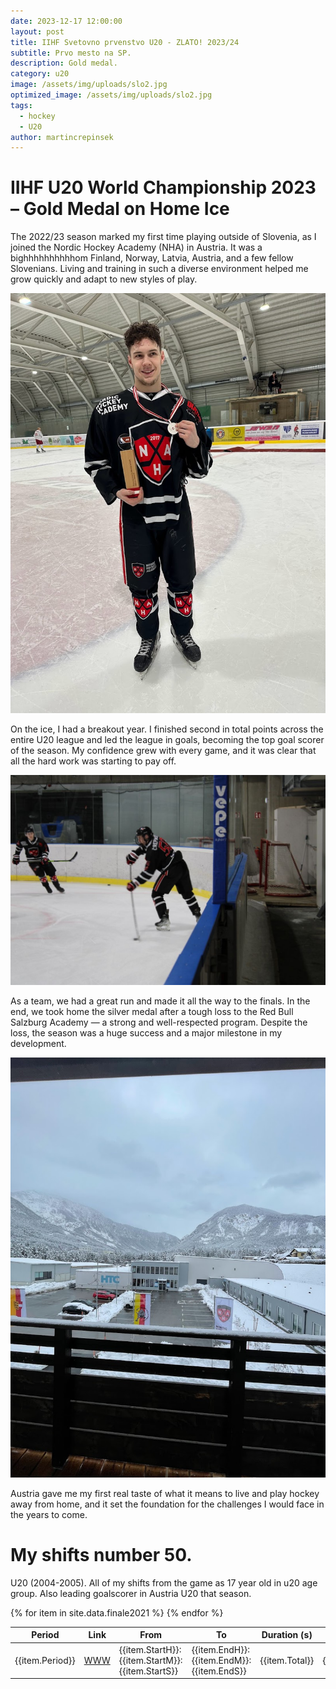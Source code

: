 ```yaml
---
date: 2023-12-17 12:00:00
layout: post
title: IIHF Svetovno prvenstvo U20 - ZLATO! 2023/24
subtitle: Prvo mesto na SP.
description: Gold medal.
category: u20
image: /assets/img/uploads/slo2.jpg
optimized_image: /assets/img/uploads/slo2.jpg
tags:
  - hockey
  - U20
author: martincrepinsek
---
```


# IIHF U20 World Championship 2023 – Gold Medal on Home Ice

The 2022/23 season marked my first time playing outside of Slovenia, as I joined the Nordic Hockey Academy (NHA) in Austria. It was a bighhhhhhhhhhom Finland, Norway, Latvia, Austria, and a few fellow Slovenians. Living and training in such a diverse environment helped me grow quickly and adapt to new styles of play.

![image](/assets/img/uploads/autrsiau20.jpg)

On the ice, I had a breakout year. I finished second in total points across the entire U20 league and led the league in goals, becoming the top goal scorer of the season. My confidence grew with every game, and it was clear that all the hard work was starting to pay off.

![image](/assets/img/uploads/au1.jpg)

As a team, we had a great run and made it all the way to the finals. In the end, we took home the silver medal after a tough loss to the Red Bull Salzburg Academy — a strong and well-respected program. Despite the loss, the season was a huge success and a major milestone in my development.

![image](/assets/img/uploads/au2.jpg)

Austria gave me my first real taste of what it means to live and play hockey away from home, and it set the foundation for the challenges I would face in the years to come.

# My shifts number 50.

U20 (2004-2005). All of my shifts from the game as 17 year old in u20 age group. Also leading goalscorer in Austria U20 that season.

<table>
  <thead>
    <tr>
      <th>Period</th>
      <th>Link</th>
      <th>From</th>
      <th>To</th>
      <th>Duration (s)</th>
      <th>Comment</th>
    </tr>
  </thead>
  <tbody>
  {% for item in site.data.finale2021 %}
    <tr>
      <td>{{item.Period}}</td>
      <td><a href="https://youtu.be/{{item.id}}?start={{item.Start}}&amp;end={{item.End}}">WWW</a></td>
      <td>{{item.StartH}}:{{item.StartM}}:{{item.StartS}}</td>
      <td>{{item.EndH}}:{{item.EndM}}:{{item.EndS}}</td>
      <td>{{item.Total}}</td>
      <td>{{item.Comment}}</td>
    </tr>
    {% endfor %}
  </tbody>
</table>
